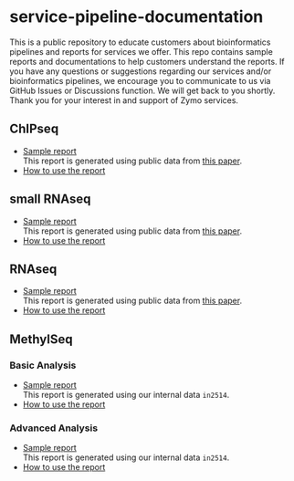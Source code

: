# service-pipeline-documentation
This is a public repository to educate customers about bioinformatics pipelines and reports for services we offer. This repo contains sample reports and documentations to help customers understand the reports. If you have any questions or suggestions regarding our services and/or bioinformatics pipelines, we encourage you to communicate to us via GitHub Issues or Discussions function. We will get back to you shortly. Thank you for your interest in and support of Zymo services.

## ChIPseq
* [Sample report](https://zymo-research.github.io/service-pipeline-documentation/reports/ChIPseq_sample_report.html)<br>
This report is generated using public data from [this paper](https://www.nature.com/articles/nature10730).
* [How to use the report](docs/how_to_use_ChIPseq_report.md)

## small RNAseq
* [Sample report](https://zymo-research.github.io/service-pipeline-documentation/reports/smallRNAseq_sample_report.html)<br>
This report is generated using public data from [this paper](https://www.ncbi.nlm.nih.gov/pmc/articles/PMC5766192).
* [How to use the report](docs/how_to_use_smallRNAseq_report.md)

## RNAseq
* [Sample report](https://zymo-research.github.io/service-pipeline-documentation/reports/RNAseq_sample_report.html)<br>
This report is generated using public data from [this paper](https://www.ncbi.nlm.nih.gov/pubmed/26952870).
* [How to use the report](docs/how_to_use_RNAseq_report.md)

## MethylSeq

### Basic Analysis

* [Sample report](https://zymo-research.github.io/service-pipeline-documentation/reports/MethylSeq_sample_report.basic.html)<br>
This report is generated using our internal data `in2514`.
* [How to use the report](docs/how_to_read_methylseq_report.basic.md)

### Advanced Analysis

* [Sample report](https://zymo-research.github.io/service-pipeline-documentation/reports/MethylSeq_sample_report.advanced.html)<br>
This report is generated using our internal data `in2514`.
* [How to use the report](docs/how_to_read_methylseq_report.advanced.md)
